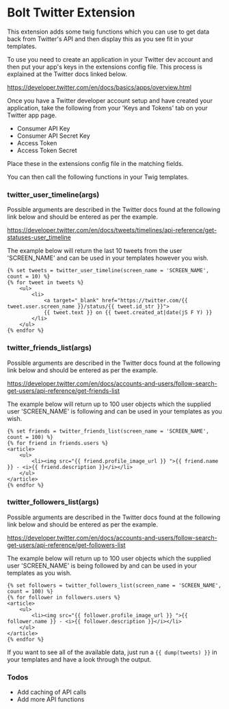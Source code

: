 Bolt Twitter Extension
======================

This extension adds some twig functions which you can use to get data back from Twitter's API and then display this as you see fit in your templates.

To use you need to create an application in your Twitter dev account and then put your app's keys in the extensions config file. This process is explained at the Twitter docs linked below.

https://developer.twitter.com/en/docs/basics/apps/overview.html

Once you have a Twitter developer account setup and have created your application, take the following from your 'Keys and Tokens' tab on your Twitter app page.

* Consumer API Key
* Consumer API Secret Key
* Access Token
* Access Token Secret

Place these in the extensions config file in the matching fields.

You can then call the following functions in your Twig templates.

### twitter_user_timeline(args) ###

Possible arguments are described in the Twitter docs found at the following link below and should be entered as per the example.

https://developer.twitter.com/en/docs/tweets/timelines/api-reference/get-statuses-user_timeline

The example below will return the last 10 tweets from the user 'SCREEN_NAME' and can be used in your templates however you wish.

```
{% set tweets = twitter_user_timeline(screen_name = 'SCREEN_NAME', count = 10) %}
{% for tweet in tweets %}
    <ul>
        <li>
            <a target="_blank" href="https://twitter.com/{{ tweet.user.screen_name }}/status/{{ tweet.id_str }}">
            {{ tweet.text }} on {{ tweet.created_at|date(jS F Y) }}
        </li>
    </ul>
{% endfor %}
```

### twitter_friends_list(args) ###

Possible arguments are described in the Twitter docs found at the following link below and should be entered as per the example.

https://developer.twitter.com/en/docs/accounts-and-users/follow-search-get-users/api-reference/get-friends-list

The example below will return up to 100 user objects which the supplied user 'SCREEN_NAME' is following and can be used in your templates as you wish.

```
{% set friends = twitter_friends_list(screen_name = 'SCREEN_NAME', count = 100) %}
{% for friend in friends.users %}
<article>
    <ul>
        <li><img src="{{ friend.profile_image_url }} ">{{ friend.name }} - <i>{{ friend.description }}</i></li>
    </ul>
</article>
{% endfor %}
```

### twitter_followers_list(args) ###

Possible arguments are described in the Twitter docs found at the following link below and should be entered as per the example.

https://developer.twitter.com/en/docs/accounts-and-users/follow-search-get-users/api-reference/get-followers-list

The example below will return up to 100 user objects which the supplied user 'SCREEN_NAME' is being followed by and can be used in your templates as you wish.

```
{% set followers = twitter_followers_list(screen_name = 'SCREEN_NAME', count = 100) %}
{% for follower in followers.users %}
<article>
    <ul>
        <li><img src="{{ follower.profile_image_url }} ">{{ follower.name }} - <i>{{ follower.description }}</i></li>
    </ul>
</article>
{% endfor %}
```

If you want to see all of the available data, just run a `{{ dump(tweets) }}` in your templates and have a look through the output.

### Todos ###

* Add caching of API calls
* Add more API functions
